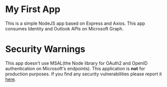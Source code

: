 # My First App
This is a simple NodeJS app based on Express and Axios. This app consumes Identity and Outlook APIs on Microsoft Graph.

# Security Warnings
This app doesn't use MSAL(the Node library for OAuth2 and OpenID authentication on Microsoft's endpoints). This application is **not** for production purposes. If you find any security vulnerabilities please report it [here](mailto:thispsj.mail+github@gmail.com).
